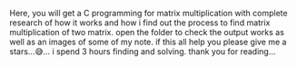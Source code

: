 Here, you will get a C programming for matrix multiplication with complete research of how it works and
how i find out the process to find matrix multiplication of two matrix.
open the folder to check the output works as well as an images of some of my note. 
if this all help you please give me a stars...😅... i spend 3 hours finding and solving.
thank you for reading...
